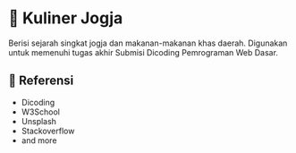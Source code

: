 # 🥪 Kuliner Jogja 
Berisi sejarah singkat jogja dan makanan-makanan khas daerah. Digunakan untuk memenuhi tugas akhir Submisi Dicoding Pemrograman Web Dasar.

## 📌 Referensi
- Dicoding
- W3School
- Unsplash
- Stackoverflow
- and more